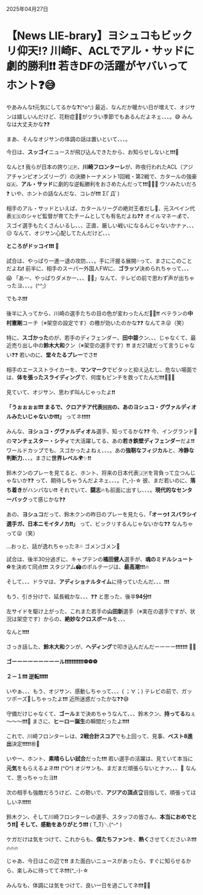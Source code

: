 2025年04月27日

# 【News LIE-brary】ヨシュコもビックリ仰天⁉️ 川崎F、ACLでアル・サッドに劇的勝利❗❗ 若きDFの活躍がヤバいってホント❓😅

やあみんな❗元気にしてるかな❓(^o^;) 最近、なんだか暖かい日が増えて、オジサンは嬉しいんだけど、花粉症🌲💦がツラい季節でもあるんだよネェ、、、。😅 みんなは大丈夫かな❓❓

まあ、そんなオジサンの体調の話は置いといて、、、。

今日は、**スッゴイ**ニュースが飛び込んできたから、お知らせしないと❗❗❗📢

なんと❗ 我らが日本の誇り🇯🇵、**川崎フロンターレ**が、昨夜行われたACL（アジアチャンピオンズリーグ）の決勝トーナメント1回戦・第2戦で、カタールの強豪🇶🇦、**アル・サッド**に劇的な逆転勝利をおさめたんだって❗❗❗🎉🎉🎉 ウソみたいだろ❓ いや、ホントの話なんだな、コレが❗❗❗ Σ(ﾟДﾟ)

相手のアル・サッドといえば、カタールリーグの絶対王者だし👑、元スペイン代表🇪🇸のシャビ監督が育てたチームとしても有名だよね❓❓ オイルマネー💰で、スゴイ選手もたくさんいるし、、、正直、厳しい戦いになるんじゃないかナァ、、、😥 なんて、オジサン心配してたんだけど、、、

**ところがドッコイ❗❗❗** 💪

試合は、やっぱり一進一退の攻防、、、。手に汗握る展開💦って、まさにこのことだよね❗ 前半に、相手のスーパー外国人FWに、**ゴラッソ**決められちゃって、、、😱 「あー、やっぱりダメかー、、、😮‍💨」なんて、テレビの前で思わず声が出ちゃったヨ、、、。(^^;)

でもネ❗❗❗

後半に入ってから、川崎の選手たちの目の色が変わったんだ👀✨❗❗ ベテランの**中村憲剛**コーチ（※架空の設定です）の檄が効いたのかな❓❓ なんてネ😜（笑）

特に、**スゴかった**のが、若手のディフェンダー、**田中碧**クン、、、じゃなくて、最近売り出し中の**鈴木大和**クン（※架空の選手です）❗❗ まだ21歳だって言うじゃない❓❓ 若いのに、**堂々たるプレー**でさ❗❗

相手のエースストライカーを、**マンマーク**でピタッと抑え込むし、危ない場面では、**体を張ったスライディング**で、何度もピンチを救ってたんだ❗❗❗👏👏👏

見ていて、オジサン、思わず叫んじゃったよ❗❗

**「うぉぉぉぉ❗❗❗ まるで、クロアチア代表🇭🇷の、あのヨシュコ・グヴァルディオルみたいじゃないか❗❗❗」** ってネ❗❗❗❗❗

みんな、**ヨシュコ・グヴァルディオル**選手、知ってるかな❓❓ 今、イングランド🏴󠁧󠁢󠁥󠁮󠁧󠁿の**マンチェスター・シティ**で大活躍してる、あの**若き鉄壁ディフェンダー**だよ❗❗ ワールドカップでも、スゴかったよねぇ、、、。あの**強靭なフィジカル**と、**冷静な判断力**、、、。まさに**世界レベル**🌍✨❗❗

鈴木クンのプレーを見てると、ホント、将来の日本代表🇯🇵を背負って立つんじゃないか❓❓ って、期待しちゃうんだよネェ、、、。(^_-)-☆ 彼、まだ若いのに、**落ち着き**がハンパない❗❗ それでいて、**闘志**🔥も前面に出すし、、、。**現代的なセンターバック**って感じかな❓❓

あの、**ヨシュコ**だって、鈴木クンの昨日のプレーを見たら、**「オーゥ❗ スバラシイ選手ガ、日本ニモイタノカ❗❗」** って、ビックリするんじゃないかな❓❓ なんちゃって😜（笑）

…おっと、話が逸れちゃったネ💦 ゴメンゴメン🙏

試合は、後半30分過ぎに、キャプテンの**橘田健人**選手が、**魂のミドルシュート**⚽を決めて同点❗❗❗ スタジアム🏟️のボルテージは、**最高潮**❗❗❗🔥

そして、、、ドラマは、**アディショナルタイム**に待っていたんだ、、、❗❗❗

もう、引き分けで、延長戦かな、、、❓❓ と思った、後半**94分**❗❗

左サイドを駆け上がった、これまた若手の**山田新**選手（※実在の選手ですが、状況は架空です）からの、**絶妙なクロスボール**を、、、

なんと❗❗❗❗

さっき話した、**鈴木大和**クンが、**ヘディング**で叩き込んだんだーーーー❗❗❗❗❗❗❗ 🥅💥

**ゴーーーーーーーーール❗❗❗❗❗❗❗❗❗❗❗⚽⚽⚽**

**２－１❗❗❗ 逆転❗❗❗❗❗**

いやぁ、、、もう、オジサン、感動しちゃって、、、( ；∀；) テレビの前で、ガッツポーズ💪しちゃったよ❗❗❗ 近所迷惑だったかな❓❓😅

守備だけじゃなくて、**ゴール**まで決めちゃうなんて、、、鈴木クン、**持ってる**ねぇ～～～❗❗❗🌟 まさに、**ヒーロー誕生**の瞬間だったよ❗❗❗❗

これで、川崎フロンターレは、**2戦合計スコア**でも上回って、見事、**ベスト8進出**決定❗❗❗❗❗㊗️🎊

いやー、ホント、**素晴らしい試合**だった❗❗❗ 若い選手の活躍は、見ていて本当に**元気**をもらえるよネ❗❗❗ (^O^) オジサンも、まだまだ頑張らないとナァ、、、💪 なんて、思っちゃったヨ❗❗

次の相手も強敵だろうけど、この勢いで、**アジアの頂点**🏆目指して、頑張ってほしいネ❗❗❗❗❗

鈴木クン、そして川崎フロンターレの選手、スタッフの皆さん、**本当におめでとう❗❗🎉 そして、感動をありがとう❗❗❗** ( T_T)＼(^-^ )

ケガだけは気をつけて、これからも、**僕たちファン**を、**熱く**させてくださいネ❗❗❗🔥🔥🔥

じゃあ、今日はこの辺で❗❗ また面白いニュースがあったら、すぐに知らせるから、楽しみに待っててネ❗❗❗(^_-)-☆

みんなも、体調には気をつけて、良い一日を過ごしてネ❗❗❗👋😊